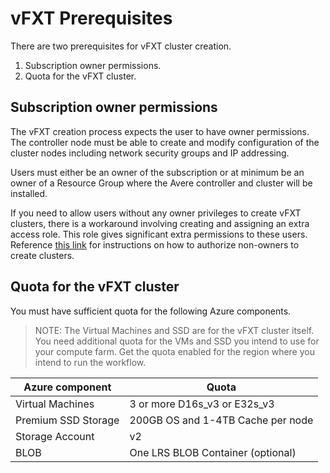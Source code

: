 # vFXT Prerequisites
There are two prerequisites for vFXT cluster creation.

1. Subscription owner permissions.
1. Quota for the vFXT cluster.

## Subscription owner permissions
The vFXT creation process expects the user to have owner permissions. The controller node must be able to create and modify configuration of the cluster nodes including network security groups and IP addressing.

Users must either be an owner of the subscription or at minimum be an owner of a Resource Group where the Avere controller and cluster will be installed.  

If you need to allow users without any owner privileges to create vFXT clusters, there is a workaround involving creating and assigning an extra access role. This role gives significant extra permissions to these users. Reference [this link](NonOwner.md) for instructions on how to authorize non-owners to create clusters.

## Quota for the vFXT cluster
You must have sufficient quota for the following Azure components.  

> NOTE: The Virtual Machines and SSD are for the vFXT cluster itself.  You need additional quota for the VMs and SSD you intend to use for your compute farm.  Get the quota enabled for the region where you intend to run the workflow.

|Azure component|Quota|
|----------|-----------|
|Virtual Machines|3 or more D16s_v3 or E32s_v3|
|Premium SSD Storage|200GB OS and 1-4TB Cache per node|
|Storage Account|v2|
|BLOB|One LRS BLOB Container (optional)|
<!--
|Role|Custom role defined in advance|
|Vnet|One vnet for the Avere cluster|
|Subnet|One Subnet for the Avere cluster|
|Resource Group|One Resource group|
-->
